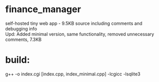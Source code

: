 # finance_manager
self-hosted tiny web app - 9.5KB source including comments and debugging info <br>
Upd: Added minimal version, same functionality, removed unnecessary comments, 7.3KB

# build:
g++ -o index.cgi [index.cpp, index_minimal.cpp] -lcgicc -lsqlite3
